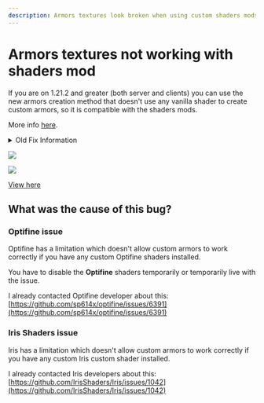 ```yaml
---
description: Armors textures look broken when using custom shaders mods (1.17+)
---
```


# Armors textures not working with shaders mod


<Note>
If you are on 1.21.2 and greater (both server and clients) you can use the new armors creation method that doesn't use any vanilla shader to create custom armors, so it is compatible with the shaders mods.

More info [here](../plugin-usage/adding-content/armors.md).
</Note>


<details>

<summary>Old Fix Information</summary>


<Warning>
**This bug has a workaround fix in ItemsAdder 3.0.3**

**Note:** this fix requires you to have **Optifine** or a **CIT mod** equivalent (like **CIT Resewn**) installed in your game.

If you see broken textures make sure you are using ItemsAdder 3.0.3 or a more recent version.\
Also make sure you regenerated your resourcepack using `/iazip` (and read the [hosting tutorial](../plugin-usage/resourcepack-hosting/) if needed).
</Warning>



<Warning>
**Optifine** 1.19.3 and 1.19.4 are currently bugged and I cannot do anything about that.\
They don't support my fix.\
We have to wait the developer of **Optifine** to fix that issue.

This is not my fault.
</Warning>


</details>

![](../.gitbook/assets/armor_shader_bug_1.png)

![](../.gitbook/assets/144463413-21137314-66a3-41de-a834-9c6063e65e83.png)


[View here](https://youtu.be/cb8OAuQE6V0)


## What was the cause of this bug?

### Optifine issue

Optifine has a limitation which doesn't allow custom armors to work correctly if you have any custom Optifine shaders installed.

You have to disable the **Optifine** shaders temporarily or temporarily live with the issue.

I already contacted Optifine developer about this: [https://github.com/sp614x/optifine/issues/6391](https://github.com/sp614x/optifine/issues/6391)

### Iris Shaders issue

Iris has a limitation which doesn't allow custom armors to work correctly if you have any custom Iris custom shader installed.

I already contacted Iris developers about this: [https://github.com/IrisShaders/Iris/issues/1042](https://github.com/IrisShaders/Iris/issues/1042)
